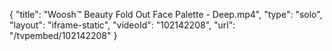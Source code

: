 {
    "title": "Woosh&trade; Beauty Fold Out Face Palette - Deep.mp4",
    "type": "solo",
    "layout": "iframe-static",
    "videoId": "102142208",
    "url": "\/tvpembed\/102142208"
}